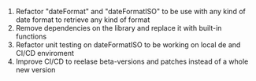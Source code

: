 1. Refactor "dateFormat" and "dateFormatISO" to be use with any kind of date format to retrieve any kind of format
2. Remove dependencies on the library and replace it with built-in functions
3. Refactor unit testing on dateFormatISO to be working on local de and CI/CD enviroment
4. Improve CI/CD to reelase beta-versions and patches instead of a whole new version

